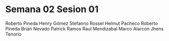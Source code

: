 # Semana 02 Sesion 01

Roberto Pineda
Henry Gómez
Stefanno Rossel
Helmut Pacheco
Roberto Pineda 
Brian Nevado
Patrick Ramos
Raul Mendizabal
Marco Alarcon
Jhens Tenorio


